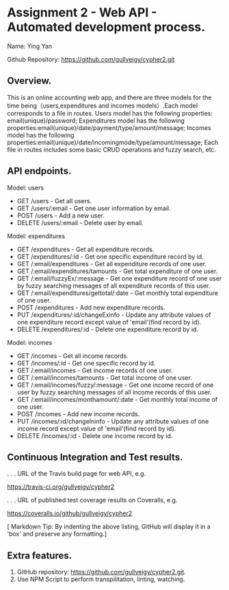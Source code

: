 # Assignment 2 - Web API - Automated development process.

Name: Ying Yan

Github Repository: https://github.com/gullveigy/cypher2.git

## Overview.

This is an online accounting web app, and there are three models for the time being（users,expenditures and incomes models）.Each model corresponds to a file in routes.
Users model has the following properties: email(unique)/password;
Expenditures model has the following properties:email(unique)/date/payment/type/amount/message;
Incomes model has the following properties:email(unique)/date/incomingmode/type/amount/message;
Each file in routes includes some basic CRUD operations and fuzzy search, etc.

## API endpoints.

Model: users
 + GET /users - Get all users.
 + GET /users/:email - Get one user information by email.
 + POST /users - Add a new user.
 + DELETE /users/:email - Delete user by email.


Model: expenditures
 + GET /expenditures - Get all expenditure records.
 + GET /expenditures/:id - Get one specific expenditure record by id.
 + GET /:email/expenditures - Get all expenditure records of one user.
 + GET /:email/expenditures/tamounts - Get total expenditure of one user.
 + GET /:email/fuzzyEx/:message - Get one expenditure record of one user by fuzzy searching messages of all expenditure records of this user.
 + GET /:email/expenditures/gettotal/:date - Get monthly total expenditure of one user.
 + POST /expenditures - Add new expenditure records.
 + PUT /expenditures/:id/changeExinfo - Update any attribute values of one expenditure record except value of 'email'(find record by id).
 + DELETE /expenditures/:id - Delete one expenditure record by id.


Model: incomes
 + GET /incomes - Get all income records.
 + GET /incomes/:id - Get one specific record by id.
 + GET /:email/incomes - Get income records of one user.
 + GET /:email/incomes/tamounts - Get total income of one user.
 + GET /:email/incomes/fuzzy/:message - Get one income record of one user by fuzzy searching messages of all income records of this user.
 + GET /:email/incomes/monthamount/:date - Get monthly total income of one user.
 + POST /incomes - Add new income records.
 + PUT /incomes/:id/changeIninfo - Update any attribute values of one income record except value of 'email'(find record by id).
 + DELETE /incomes/:id - Delete one income record by id.





## Continuous Integration and Test results.

. . . URL of the Travis build page for web API, e.g.

https://travis-ci.org/gullveigy/cypher2

. . . URL of published test coverage results on Coveralls, e.g.

https://coveralls.io/github/gullveigy/cypher2




[ Markdown Tip: By indenting the above listing, GitHub will display it in a 'box' and preserve any formatting.]

## Extra features.
1. GitHub repository: https://github.com/gullveigy/cypher2.git.
2. Use NPM Script to perform transpilitation, linting, watching.
